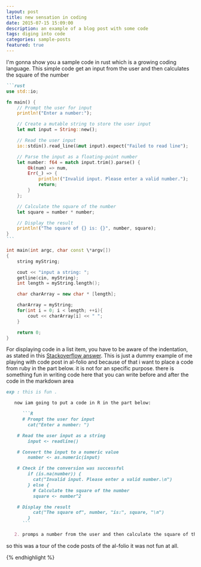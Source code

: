 ```yaml
---
layout: post
title: new sensation in coding
date: 2015-07-15 15:09:00
description: an example of a blog post with some code
tags: diging into code
categories: sample-posts
featured: true
---
```


I'm gonna show you a sample code in rust which is a growing coding language.
This simple code get an input from the user and then calculates the square of the number

````markdown
```rust
use std::io;

fn main() {
    // Prompt the user for input
    println!("Enter a number:");

    // Create a mutable string to store the user input
    let mut input = String::new();

    // Read the user input
    io::stdin().read_line(&mut input).expect("Failed to read line");

    // Parse the input as a floating-point number
    let number: f64 = match input.trim().parse() {
        Ok(num) => num,
        Err(_) => {
            println!("Invalid input. Please enter a valid number.");
            return;
        }
    };

    // Calculate the square of the number
    let square = number * number;

    // Display the result
    println!("The square of {} is: {}", number, square);
}
```
````

```c++
int main(int argc, char const \*argv[])
{
    string myString;

    cout << "input a string: ";
    getline(cin, myString);
    int length = myString.length();

    char charArray = new char * [length];

    charArray = myString;
    for(int i = 0; i < length; ++i){
        cout << charArray[i] << " ";
    }

    return 0;
}
```

For displaying code in a list item, you have to be aware of the indentation, as stated in this [Stackoverflow answer](https://stackoverflow.com/questions/34987908/embed-a-code-block-in-a-list-item-with-proper-indentation-in-kramdown/38090598#38090598).
This is just a dummy example of me playing with code post in al-folio and because of that i want to place a code from ruby in the part below.
it is not for an specific purpose.
there is something fun in writing code here that you can write before and after the code in the markdown area

````markdown
exp : this is fun .

   now iam going to put a code in R in the part below:

      ```R
      # Prompt the user for input
        cat("Enter a number: ")

    # Read the user input as a string
        input <- readline()

    # Convert the input to a numeric value
        number <- as.numeric(input)

    # Check if the conversion was successful
        if (is.na(number)) {
          cat("Invalid input. Please enter a valid number.\n")
        } else {
          # Calculate the square of the number
          square <- number^2

    # Display the result
          cat("The square of", number, "is:", square, "\n")
        }
      ```

   2. promps a number from the user and then calculate the square of that number
````

so this was a tour of the code posts of the al-folio it was not fun at all.

{% endhighlight %}
